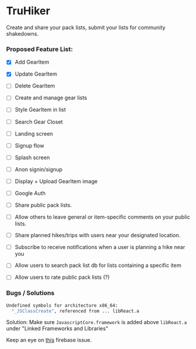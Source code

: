 # TruHiker

Create and share your pack lists, submit your lists for community shakedowns.

### Proposed Feature List:

- [x] Add GearItem
- [x] Update GearItem
- [ ] Delete GearItem
- [ ] Create and manage gear lists
- [ ] Style GearItem in list
- [ ] Search Gear Closet
- [ ] Landing screen
- [ ] Signup flow
- [ ] Splash screen
- [ ] Anon signin/signup

- [ ] Display + Upload GearItem image
- [ ] Google Auth
- [ ] Share public pack lists.
- [ ] Allow others to leave general or item-specific comments on your public lists.
- [ ] Share planned hikes/trips with users near your designated location.
- [ ] Subscribe to receive notifications when a user is planning a hike near you
- [ ] Allow users to search pack list db for lists containing a specific item
- [ ] Allow users to rate public pack lists (?)

### Bugs / Solutions
```bash
Undefined symbols for architecture x86_64:
  "_JSClassCreate", referenced from ... libReact.a
```
Solution: Make sure `JavascriptCore.framework` is added above `libReact.a` under "Linked Frameworks and Libraries"

Keep an eye on [this](https://github.com/firebase/firebase-js-sdk/issues/1824) firebase issue.

